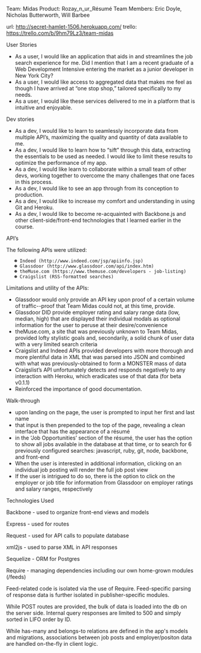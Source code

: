 Team: MidasProduct: Rozay_n_ur_RésuméTeam Members: Eric Doyle, Nicholas Butterworth, Will Barbeeurl: http://secret-hamlet-1506.herokuapp.com/trello: https://trello.com/b/9hm79Lz3/team-midasUser Stories-	As a user, I would like an application that aids in and streamlines the job search experience for me. Did I mention that I am a recent graduate of a Web Development Intensive entering the market as a junior developer in New York City?-	As a user, I would like access to aggregated data that makes me feel as though I have arrived at “one stop shop,” tailored specifically to my needs.-	As a user, I would like these services delivered to me in a platform that is intuitive and enjoyable.Dev stories-	As a dev, I would like to learn to seamlessly incorporate data from multiple API’s, maximizing the quality and quantity of data available to me.-	As a dev, I would like to learn how to “sift” through this data, extracting the essentials to be used as needed. I would like to limit these results to optimize the performance of my app.-	As a dev, I would like learn to collaborate within a small team of other devs, working together to overcome the many challenges that one faces in this process.-	As a dev, I would like to see an app through from its conception to production.-	As a dev, I would like to increase my comfort and understanding in using Git and Heroku.-	As a dev, I would like to become re-acquainted with Backbone.js and other client-side/front-end technologies that I learned earlier in the course.API’sThe following APIs were utilized:       ☻ Indeed (http://www.indeed.com/jsp/apiinfo.jsp)       ☻ Glassdoor (http://www.glassdoor.com/api/index.htm)       ☻ theMuse.com (https://www.themuse.com/developers - job-listing)       ☻ Craigslist (RSS-formatted searches)Limitations and utility of the APIs:-	Glassdoor would only provide an API key upon proof of a certain volume of traffic--proof that Team Midas could not, at this time, provide.-	Glassdoor DID provide employer rating and salary range data (low, median, high) that are displayed their individual modals as optional information for the user to peruse at their desire/convenience-	theMuse.com, a site that was previously unknown to Team Midas, provided lofty stylistic goals and, secondarily, a solid chunk of user data with a very limited search criteria-	Craigslist and Indeed APIs provided developers with more thorough and more plentiful data in XML that was parsed into JSON and combined with what was previously-obtained to form a MONSTER mass of data-	Craigslist’s API unfortunately detects and responds negatively to any interaction with Heroku, which eradicates use of that data (for beta v0.1.1)-	Reinforced the importance of good documentation.Walk-through-	upon landing on the page, the user is prompted to input her first and last name-	that input is then prepended to the top of the page, revealing a clean interface that has the appearance of a résumé-	 in the ‘Job Opportunities’ section of the résumé, the user has the option to show all jobs available in the database at that time, or to search for 6 previously configured searches: javascript, ruby, git, node, backbone, and front-end-	When the user is interested in additional information, clicking on an individual job posting will render the full job post view-	If the user is intrigued to do so, there is the option to click on the employer or job title for information from Glassdoor on employer ratings and salary ranges, respectivelyTechnologies UsedBackbone - used to organize front-end views and modelsExpress - used for routesRequest - used for API calls to populate databasexml2js - used to parse XML in API responsesSequelize - ORM for PostgresRequire - managing dependencies including our own home-grown modules (/feeds)Feed-related code is isolated via the use of Require. Feed-specific parsing of response data is further isolated in publisher-specific modules.  While POST routes are provided, the bulk of data is loaded into the db on the server side.  Internal query responses are limited to 500 and simply sorted in LIFO order by ID. While has-many and belongs-to relations are defined in the app's models and migrations, associations between job posts and employer/positon data are handled on-the-fly in client logic.
